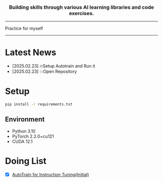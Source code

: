 <h3 align="center">
Building skills through various AI learning libraries and code exercises.
</h3>

---

Practice for myself

---

# Latest News
- [2025.02.23] 🔥Setup Autotrain and Run it
- [2025.02.23] 💥Open Repository

# Setup
```bash
pip install -r requirements.txt
```

## Environment
- Python 3.10
- PyTorch 2.2.0+cu121
- CUDA 12.1

# Doing List
- [x] [AutoTrain for Instruction Tuning(Initial)]()

